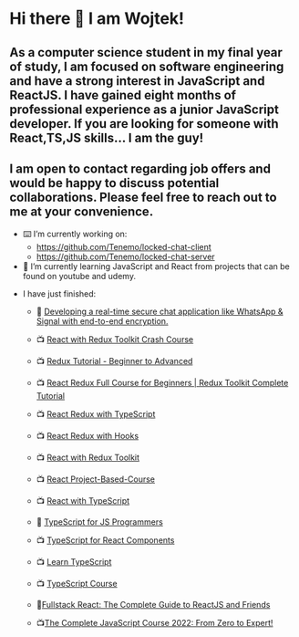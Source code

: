 # Hi there 👋 I am Wojtek!
## As a computer science student in my final year of study, I am focused on software engineering and have a strong interest in JavaScript and ReactJS. I have gained eight months of professional experience as a junior JavaScript developer. If you are looking for someone with React,TS,JS skills... I am the guy!
## I am open to contact regarding job offers and would be happy to discuss potential collaborations. Please feel free to reach out to me at your convenience.

- :keyboard: I’m currently working on: 
   - https://github.com/Tenemo/locked-chat-client
   - https://github.com/Tenemo/locked-chat-server
- 🌱 I’m currently learning JavaScript and React from projects that can be found on youtube and udemy.

<!--   - :fire::fire::fire::clipboard:Doing right now:exclamation: :exclamation: :fire::fire::fire:
  - :pushpin: [auth0 tutorial](https://auth0.com/docs/get-started) -->
  
    



<!--      - :pushpin: [reactrouter.com/tutorial](https://reactrouter.com/en/main/start/tutorial) -->
  
    
   
 
  
  
  
- I have just finished:

    - :newspaper: [Developing a real-time secure chat application like WhatsApp & Signal with end-to-end encryption.](https://www.qed42.com/insights/coe/javascript/developing-real-time-secure-chat-application-whatsapp-signal-end-end)
    - :tv: [React with Redux Toolkit Crash Course](https://www.youtube.com/watch?v=jR4fagDcvrc)
  
    - :tv: [Redux Tutorial - Beginner to Advanced](https://www.youtube.com/watch?v=zrs7u6bdbUw)
  
    - :tv: [React Redux Full Course for Beginners | Redux Toolkit Complete Tutorial](https://www.youtube.com/watch?v=NqzdVN2tyvQ)
  

    - :tv: [React Redux with TypeScript](https://www.youtube.com/watch?v=udr2rx_B99w)
  
    - :tv: [React Redux with Hooks](https://www.youtube.com/watch?v=9jULHSe41ls)
  
    - :tv: [React with Redux Toolkit](https://www.youtube.com/watch?v=jR4fagDcvrc)
  
    - :tv: [React Project-Based-Course](https://www.youtube.com/watch?v=u6gSSpfsoOQ&t=515s)

    - :tv: [React with TypeScript](https://www.youtube.com/watch?v=jrKcJxF0lAU)

    - :book: [TypeScript for JS Programmers](https://ts.chibicode.com/todo/)

    - :tv: [TypeScript for React Components](https://www.youtube.com/watch?v=z8lDwLKthr8)

    - :tv: [Learn TypeScript](https://www.youtube.com/watch?v=gp5H0Vw39yw)

    - :tv: [TypeScript Course](https://www.youtube.com/watch?v=BwuLxPH8IDs)

    - :orange_book:[Fullstack React: The Complete Guide to ReactJS and Friends](https://www.newline.co/fullstack-react/)
    
    - :tv:[The Complete JavaScript Course 2022: From Zero to Expert!](https://www.udemy.com/course/the-complete-javascript-course/)


